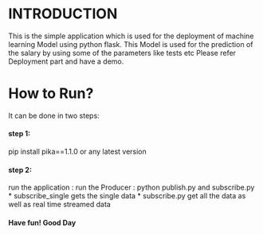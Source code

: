 <h1>INTRODUCTION</h1>
This is the simple application which is used for the deployment of machine learning Model using python flask. This Model is used for the prediction of the salary by using some of the parameters like tests etc Please refer Deployment part and have a demo.
<h1>How to Run?</h1>
It can be done in two steps:
<h4>step 1:</h4>pip install pika==1.1.0 or any latest version 
<h4>step 2:</h4> run the application : run the Producer : python publish.py and subscribe.py
* subscribe_single gets the single data
* subscribe.py get all the data as well as real time streamed data

<h4>Have fun! Good Day</h4> 
